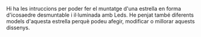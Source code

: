 Hi ha les intruccions per poder fer el muntatge d'una estrella en forma d'icosaedre desmuntable i il·luminada amb Leds.
He penjat també diferents models d'aquesta estrella perquè podeu afegir, modificar o millorar aquests dissenys.
